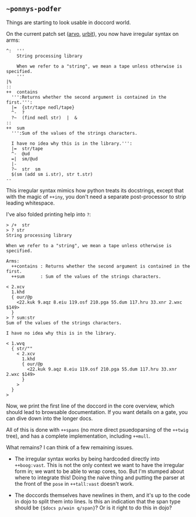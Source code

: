 ## `~ponnys-podfer`
Things are starting to look usable in doccord world.

On the current patch set ([arvo][arvo], [urbit][urbit]), you now have irregular syntax on arms:

    ^:  '''
        String processing library

        When we refer to a "string", we mean a tape unless otherwise is specified.
        '''
    |%
    ::
    ++  contains
      ''':Returns whether the second argument is contained in the first.''':
      |=  {str/tape nedl/tape}
      ^-  ?
      ?~  (find nedl str)  |  &
    ::
    ++  sum
      ''':Sum of the values of the strings characters.

      I have no idea why this is in the library.''':
      |=  str/tape
      ^-  @ud
      =|  sm/@ud
      |-
      ?~  str  sm
      $(sm (add sm i.str), str t.str)
    --

This irregular syntax mimics how python treats its docstrings, except that with the magic of `++iny`, you don't need a separate post-processor to strip leading whitespace.

I've also folded printing help into `?`:

    > /+  str
    > ? str
    String processing library

    When we refer to a "string", we mean a tape unless otherwise is specified.

    Arms:
      ++contains : Returns whether the second argument is contained in the first.
      ++sum      : Sum of the values of the strings characters.

    < 2.xcv
      1.khd
      { our/@p
        <22.kuk 9.aqz 8.eiu 119.osf 210.pga 55.dum 117.hru 33.xnr 2.wxc $149>
      }
    > ? sum:str
    Sum of the values of the strings characters.

    I have no idea why this is in the library.

    < 1.wvq
      { str/""
        < 2.xcv
          1.khd
          { our/@p
            <22.kuk 9.aqz 8.eiu 119.osf 210.pga 55.dum 117.hru 33.xnr 2.wxc $149>
          }
        >
      }
    >

Now, we print the first line of the doccord in the core overview, which should lead to browsable documentation. If you want details on a gate, you can dive down into the longer docs.

All of this is done with `++spans` (no more direct psuedoparsing of the `++twig` tree), and has a complete implementation, including `++mull`.

What remains? I can think of a few remaining issues.

- The irregular syntax works by being hardcoded directly into `++boog:vast`. This is not the only context we want to have the irregular form in; we want to be able to wrap cores, too. But I'm stumped about where to integrate this! Doing the naive thing and putting the parser at the front of the `pose` in `++tall:vast` doesn't work.

- The doccords themselves have newlines in them, and it's up to the code in dojo to split them into lines. Is this an indication that the span type should be `{$docs p/wain q/span}`? Or is it right to do this in dojo?

[arvo]: https://github.com/eglaysher/arvo/tree/doccords-as-span
[urbit]: https://github.com/eglaysher/urbit/tree/doccords-as-span
